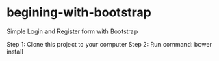 # begining-with-bootstrap
Simple Login and Register form with Bootstrap

Step 1: Clone this project to your computer
Step 2: Run command:
bower install

